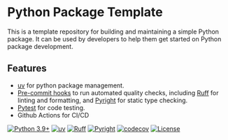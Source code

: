 # Python Package Template

This is a template repository for building and maintaining a simple Python package. It can be used by developers to help them get started on Python package development.

## Features
- [uv](https://docs.astral.sh/uv/) for python package management.
- [Pre-commit hooks](https://pre-commit.com) to run automated quality checks, including [Ruff](https://docs.astral.sh/ruff/) for linting and formatting, and [Pyright](https://github.com/microsoft/pyright) for static type checking.
- [Pytest](https://docs.pytest.org/en/stable/) for code testing.
- Github Actions for CI/CD

[![Python 3.9+](https://img.shields.io/badge/python-3.9+-blue.svg)](https://www.python.org/downloads/)
[![uv](https://img.shields.io/endpoint?url=https://raw.githubusercontent.com/astral-sh/uv/main/assets/badge/v0.json)](https://github.com/astral-sh/uv)
[![Ruff](https://img.shields.io/endpoint?url=https://raw.githubusercontent.com/astral-sh/ruff/main/assets/badge/v2.json)](https://github.com/astral-sh/ruff)
[![Pyright](https://img.shields.io/badge/Pyright-enabled-brightgreen)](https://github.com/microsoft/pyright)
[![codecov](https://codecov.io/github/timvancann/yt-python-ci/graph/badge.svg?token=V7PPBOI0F0)](https://codecov.io/github/timvancann/yt-python-ci)
[![License](https://img.shields.io/github/license/michaelellis003/python-package-template)](https://github.com/michaelellis003/python-package-template/blob/main/LICENSE)
